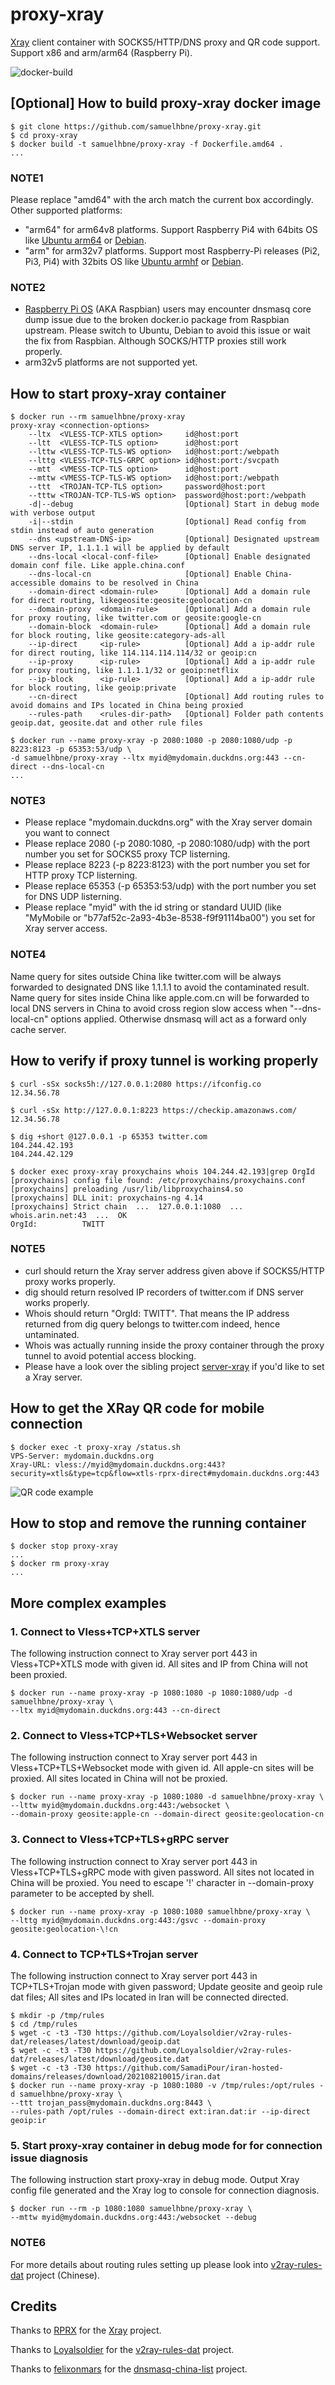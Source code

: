 # proxy-xray

[Xray](https://github.com/XTLS/Xray-core) client container with SOCKS5/HTTP/DNS proxy and QR code support. Support x86 and arm/arm64 (Raspberry Pi).

![docker-build](https://github.com/samuelhbne/proxy-xray/workflows/docker-buildx-latest/badge.svg)

## [Optional] How to build proxy-xray docker image

```shell
$ git clone https://github.com/samuelhbne/proxy-xray.git
$ cd proxy-xray
$ docker build -t samuelhbne/proxy-xray -f Dockerfile.amd64 .
...
```

### NOTE1

Please replace "amd64" with the arch match the current box accordingly. Other supported platforms:

- "arm64" for arm64v8 platforms. Support Raspberry Pi4 with 64bits OS like [Ubuntu arm64](https://ubuntu.com/download/raspberry-pi) or [Debian](https://raspi.debian.net/tested-images/).
- "arm" for arm32v7 platforms. Support most Raspberry-Pi releases (Pi2, Pi3, Pi4) with 32bits OS like [Ubuntu armhf](https://ubuntu.com/download/raspberry-pi) or [Debian](https://raspi.debian.net/tested-images/).

### NOTE2

- [Raspberry Pi OS](https://www.raspberrypi.org/software/operating-systems/) (AKA Raspbian) users may encounter dnsmasq core dump issue due to the broken docker.io package from Raspbian upstream. Please switch to Ubuntu, Debian to avoid this issue or wait the fix from Raspbian. Although SOCKS/HTTP proxies still work properly.
- arm32v5 platforms are not supported yet.

## How to start proxy-xray container

```shell
$ docker run --rm samuelhbne/proxy-xray
proxy-xray <connection-options>
    --ltx  <VLESS-TCP-XTLS option>     id@host:port
    --ltt  <VLESS-TCP-TLS option>      id@host:port
    --lttw <VLESS-TCP-TLS-WS option>   id@host:port:/webpath
    --lttg <VLESS-TCP-TLS-GRPC option> id@host:port:/svcpath
    --mtt  <VMESS-TCP-TLS option>      id@host:port
    --mttw <VMESS-TCP-TLS-WS option>   id@host:port:/webpath
    --ttt  <TROJAN-TCP-TLS option>     password@host:port
    --tttw <TROJAN-TCP-TLS-WS option>  password@host:port:/webpath
    -d|--debug                         [Optional] Start in debug mode with verbose output
    -i|--stdin                         [Optional] Read config from stdin instead of auto generation
    --dns <upstream-DNS-ip>            [Optional] Designated upstream DNS server IP, 1.1.1.1 will be applied by default
    --dns-local <local-conf-file>      [Optional] Enable designated domain conf file. Like apple.china.conf
    --dns-local-cn                     [Optional] Enable China-accessible domains to be resolved in China
    --domain-direct <domain-rule>      [Optional] Add a domain rule for direct routing, likegeosite:geosite:geolocation-cn
    --domain-proxy  <domain-rule>      [Optional] Add a domain rule for proxy routing, like twitter.com or geosite:google-cn
    --domain-block  <domain-rule>      [Optional] Add a domain rule for block routing, like geosite:category-ads-all
    --ip-direct     <ip-rule>          [Optional] Add a ip-addr rule for direct routing, like 114.114.114.114/32 or geoip:cn
    --ip-proxy      <ip-rule>          [Optional] Add a ip-addr rule for proxy routing, like 1.1.1.1/32 or geoip:netflix
    --ip-block      <ip-rule>          [Optional] Add a ip-addr rule for block routing, like geoip:private
    --cn-direct                        [Optional] Add routing rules to avoid domains and IPs located in China being proxied
    --rules-path    <rules-dir-path>   [Optional] Folder path contents geoip.dat, geosite.dat and other rule files

$ docker run --name proxy-xray -p 2080:1080 -p 2080:1080/udp -p 8223:8123 -p 65353:53/udp \
-d samuelhbne/proxy-xray --ltx myid@mydomain.duckdns.org:443 --cn-direct --dns-local-cn
...
```

### NOTE3

- Please replace "mydomain.duckdns.org" with the Xray server domain you want to connect
- Please replace 2080 (-p 2080:1080, -p 2080:1080/udp) with the port number you set for SOCKS5 proxy TCP listerning.
- Please replace 8223 (-p 8223:8123) with the port number you set for HTTP proxy TCP listerning.
- Please replace 65353 (-p 65353:53/udp) with the port number you set for DNS UDP listerning.
- Please replace "myid" with the id string or standard UUID (like "MyMobile or "b77af52c-2a93-4b3e-8538-f9f91114ba00") you set for Xray server access.

### NOTE4

Name query for sites outside China like twitter.com will be always forwarded to designated DNS like 1.1.1.1 to avoid the contaminated result. Name query for sites inside China like apple.com.cn will be forwarded to local DNS servers in China to avoid cross region slow access when "--dns-local-cn" options applied. Otherwise dnsmasq will act as a forward only cache server.

## How to verify if proxy tunnel is working properly

```shell
$ curl -sSx socks5h://127.0.0.1:2080 https://ifconfig.co
12.34.56.78

$ curl -sSx http://127.0.0.1:8223 https://checkip.amazonaws.com/
12.34.56.78

$ dig +short @127.0.0.1 -p 65353 twitter.com
104.244.42.193
104.244.42.129

$ docker exec proxy-xray proxychains whois 104.244.42.193|grep OrgId
[proxychains] config file found: /etc/proxychains/proxychains.conf
[proxychains] preloading /usr/lib/libproxychains4.so
[proxychains] DLL init: proxychains-ng 4.14
[proxychains] Strict chain  ...  127.0.0.1:1080  ...  whois.arin.net:43  ...  OK
OrgId:          TWITT
```

### NOTE5

- curl should return the Xray server address given above if SOCKS5/HTTP proxy works properly.
- dig should return resolved IP recorders of twitter.com if DNS server works properly.
- Whois should return "OrgId: TWITT". That means the IP address returned from dig query belongs to twitter.com indeed, hence untaminated.
- Whois was actually running inside the proxy container through the proxy tunnel to avoid potential access blocking.
- Please have a look over the sibling project [server-xray](https://github.com/samuelhbne/server-xray) if you'd like to set a Xray server.

## How to get the XRay QR code for mobile connection

```shell
$ docker exec -t proxy-xray /status.sh
VPS-Server: mydomain.duckdns.org
Xray-URL: vless://myid@mydomain.duckdns.org:443?security=xtls&type=tcp&flow=xtls-rprx-direct#mydomain.duckdns.org:443
```

![QR code example](https://github.com/samuelhbne/proxy-xray/blob/master/images/qr-xray.png)

## How to stop and remove the running container

```shell
$ docker stop proxy-xray
...
$ docker rm proxy-xray
...
```

## More complex examples

### 1. Connect to Vless+TCP+XTLS server

The following instruction connect to Xray server port 443 in Vless+TCP+XTLS mode with given id. All sites and IP from China will not been proxied.

```shell
$ docker run --name proxy-xray -p 1080:1080 -p 1080:1080/udp -d samuelhbne/proxy-xray \
--ltx myid@mydomain.duckdns.org:443 --cn-direct
```

### 2. Connect to Vless+TCP+TLS+Websocket server

The following instruction connect to Xray server port 443 in Vless+TCP+TLS+Websocket mode with given id. All apple-cn sites will be proxied. All sites located in China will not be proxied.

```shell
$ docker run --name proxy-xray -p 1080:1080 -d samuelhbne/proxy-xray \
--lttw myid@mydomain.duckdns.org:443:/websocket \
--domain-proxy geosite:apple-cn --domain-direct geosite:geolocation-cn
```

### 3. Connect to Vless+TCP+TLS+gRPC server

The following instruction connect to Xray server port 443 in Vless+TCP+TLS+gRPC mode with given password. All sites not located in China will be proxied. You need to escape '!' character in --domain-proxy parameter to be accepted by shell.

```shell
$ docker run --name proxy-xray -p 1080:1080 samuelhbne/proxy-xray \
--lttg myid@mydomain.duckdns.org:443:/gsvc --domain-proxy geosite:geolocation-\!cn
```

### 4. Connect to TCP+TLS+Trojan server

The following instruction connect to Xray server port 443 in TCP+TLS+Trojan mode with given password; Update geosite and geoip rule dat files; All sites and IPs located in Iran will be connected directed.

```shell
$ mkdir -p /tmp/rules
$ cd /tmp/rules
$ wget -c -t3 -T30 https://github.com/Loyalsoldier/v2ray-rules-dat/releases/latest/download/geoip.dat
$ wget -c -t3 -T30 https://github.com/Loyalsoldier/v2ray-rules-dat/releases/latest/download/geosite.dat
$ wget -c -t3 -T30 https://github.com/SamadiPour/iran-hosted-domains/releases/download/202108210015/iran.dat
$ docker run --name proxy-xray -p 1080:1080 -v /tmp/rules:/opt/rules -d samuelhbne/proxy-xray \
--ttt trojan_pass@mydomain.duckdns.org:8443 \
--rules-path /opt/rules --domain-direct ext:iran.dat:ir --ip-direct geoip:ir
```

### 5. Start proxy-xray container in debug mode for for connection issue diagnosis

The following instruction start proxy-xray in debug mode. Output Xray config file generated and the Xray log to console for connection diagnosis.

```shell
$ docker run --rm -p 1080:1080 samuelhbne/proxy-xray \
--mttw myid@mydomain.duckdns.org:443:/websocket --debug
```

### NOTE6

For more details about routing rules setting up please look into [v2ray-rules-dat](https://github.com/Loyalsoldier/v2ray-rules-dat) project (Chinese).

## Credits

Thanks to [RPRX](https://github.com/RPRX) for the [Xray](https://github.com/XTLS/Xray-core) project.

Thanks to [Loyalsoldier](https://github.com/Loyalsoldier) for the [v2ray-rules-dat](https://github.com/Loyalsoldier/v2ray-rules-dat) project.

Thanks to [felixonmars](https://github.com/felixonmars) for the [dnsmasq-china-list](https://github.com/felixonmars/dnsmasq-china-list) project.
